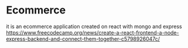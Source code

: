 # Ecommerce
it is an ecommerce application created on react with mongo and express
https://www.freecodecamp.org/news/create-a-react-frontend-a-node-express-backend-and-connect-them-together-c5798926047c/
